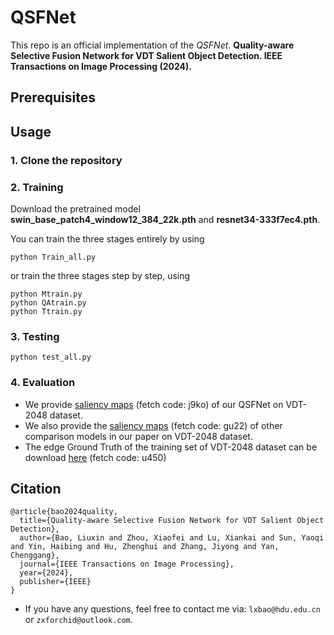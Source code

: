 # QSFNet


This repo is an official implementation of the *QSFNet*.
**Quality-aware Selective Fusion Network for VDT Salient Object Detection. IEEE Transactions on Image Processing (2024).**

## Prerequisites

## Usage

### 1. Clone the repository

### 2. Training
Download the pretrained model **swin_base_patch4_window12_384_22k.pth** and **resnet34-333f7ec4.pth**. <br>

You can train the three stages entirely by using 
```
python Train_all.py
```
or train the three stages step by step, using
```
python Mtrain.py
python QAtrain.py
python Ttrain.py
```

### 3. Testing
```
python test_all.py
```

### 4. Evaluation

- We provide [saliency maps](https://pan.baidu.com/s/1iNippqmlOef_uHfWH33NZg) (fetch code: j9ko) of our QSFNet on VDT-2048 dataset.
- We also provide the [saliency maps](https://pan.baidu.com/s/1Z_RJ03fzoZUHDPw1BFhisw?pwd=gu22) (fetch code: gu22) of other comparison models in our paper on VDT-2048 dataset.
- The edge Ground Truth of the training set of VDT-2048 dataset can be download [here](https://pan.baidu.com/s/1T_zM6msG7e1Xg5bIzaWBxA?pwd=u450) (fetch code: u450)
## Citation
```
@article{bao2024quality,
  title={Quality-aware Selective Fusion Network for VDT Salient Object Detection},
  author={Bao, Liuxin and Zhou, Xiaofei and Lu, Xiankai and Sun, Yaoqi and Yin, Haibing and Hu, Zhenghui and Zhang, Jiyong and Yan, Chenggang},
  journal={IEEE Transactions on Image Processing},
  year={2024},
  publisher={IEEE}
}
```


- If you have any questions, feel free to contact me via: `lxbao@hdu.edu.cn` or `zxforchid@outlook.com`.
